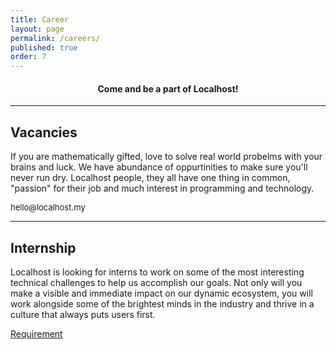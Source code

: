 ```yaml
---
title: Career
layout: page
permalink: /careers/
published: true
order: 7
---
```


<div class="row featurette">
  <div class="card-body">
    <center class="card-title"><h4>Come and be a part of Localhost!</h4></center>
    <hr class="featurette-divider">
  </div>
</div>
<div class="row featurette">
  <div class="col-md-12">
    <h2 class="featurette-heading">Vacancies</h2>
    <p>If you are mathematically gifted, love to solve real world probelms with your brains and luck.
    We have abundance of oppurtinities to make sure you'll never run dry.
    Localhost people, they all have one thing in common, "passion" for their job and much interest in programming and technology. </p>
    <p style="font-size: 13px"><i class="fa fa-envelope"></i> hello@localhost.my</p>
  </div>
</div>
<hr class="featurette-divider">
<div class="row featurette">
<div class="col-md-12">
  <h2 class="featurette-heading">Internship</h2>
  <p>Localhost is looking for interns to work on some of the most interesting technical challenges to help us accomplish our goals. Not only will you make a visible and
    immediate impact on our dynamic ecosystem, you will work alongside some of the brightest minds in the industry and thrive in a culture that always puts users first.</p>
  <p><a href="/assets/docs/intern.pdf" target="_blank" class="btn btn-primary btn-sm">Requirement</a></p>
</div>




